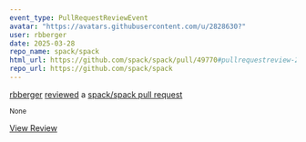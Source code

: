 ```yaml
---
event_type: PullRequestReviewEvent
avatar: "https://avatars.githubusercontent.com/u/2828630?"
user: rbberger
date: 2025-03-28
repo_name: spack/spack
html_url: https://github.com/spack/spack/pull/49770#pullrequestreview-2727039581
repo_url: https://github.com/spack/spack
---
```


<a href='https://github.com/rbberger' target='_blank'>rbberger</a> <a href='https://github.com/spack/spack/pull/49770#pullrequestreview-2727039581' target='_blank'>reviewed</a> a <a href='https://github.com/spack/spack/pull/49770' target='_blank'>spack/spack pull request</a>

<small>None</small>

<a href='https://github.com/spack/spack/pull/49770#pullrequestreview-2727039581' target='_blank'>View Review</a>